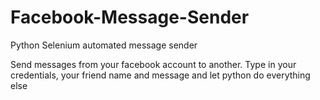 # Facebook-Message-Sender
Python Selenium automated message sender 

Send messages from your facebook account to another. 
Type in your credentials, your friend name and message and let python do everything else

